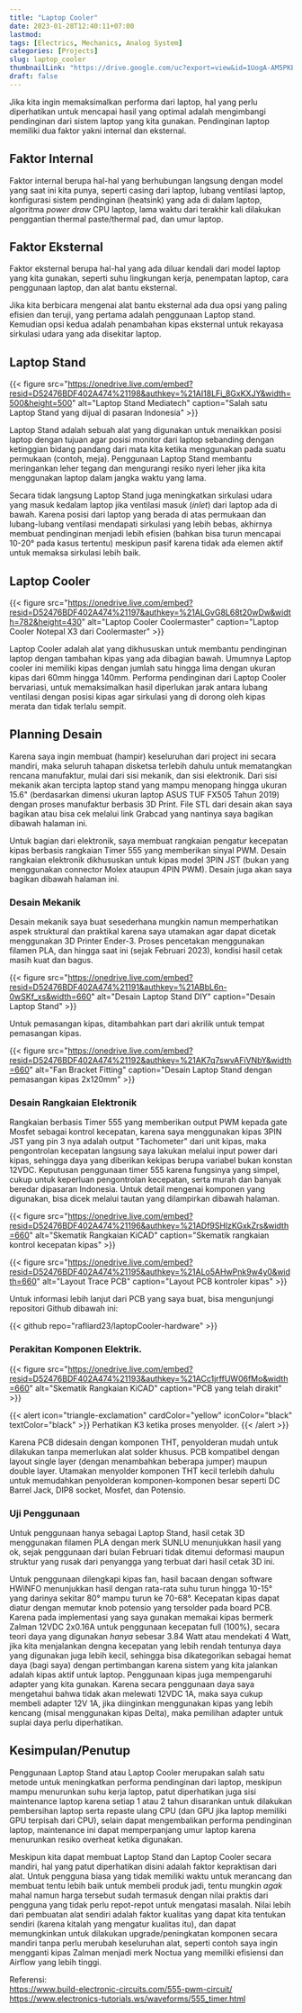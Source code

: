 ```yaml
---
title: "Laptop Cooler"
date: 2023-01-28T12:40:11+07:00
lastmod:
tags: [Electrics, Mechanics, Analog System]
categories: [Projects]
slug: laptop_cooler
thumbnailLink: "https://drive.google.com/uc?export=view&id=1UogA-AM5PKEhE3lN3kbGRDNCq2IeIwsM"
draft: false
---
```


Jika kita ingin memaksimalkan performa dari laptop, hal yang perlu diperhatikan untuk mencapai hasil yang optimal adalah mengimbangi pendinginan dari sistem laptop yang kita gunakan. Pendinginan laptop memiliki dua faktor yakni internal dan eksternal. 

## Faktor Internal
Faktor internal berupa hal-hal yang berhubungan langsung dengan model yang saat ini kita punya, seperti casing dari laptop, lubang ventilasi laptop, konfigurasi sistem pendinginan (heatsink) yang ada di dalam laptop, algoritma *power draw* CPU laptop, lama waktu dari terakhir kali dilakukan penggantian thermal paste/thermal pad, dan umur laptop.

## Faktor Eksternal
Faktor eksternal berupa hal-hal yang ada diluar kendali dari model laptop yang kita gunakan, seperti suhu lingkungan kerja, penempatan laptop, cara penggunaan laptop, dan alat bantu eksternal.

Jika kita berbicara mengenai alat bantu eksternal ada dua opsi yang paling efisien dan teruji, yang pertama adalah penggunaan Laptop stand. Kemudian opsi kedua adalah penambahan kipas eksternal untuk rekayasa sirkulasi udara yang ada disekitar laptop.

## Laptop Stand

{{< figure
    src="https://onedrive.live.com/embed?resid=D52476BDF402A474%21198&authkey=%21AI18LFi_8GxKXJY&width=500&height=500"
    alt="Laptop Stand Mediatech"
    caption="Salah satu Laptop Stand yang dijual di pasaran Indonesia"
    >}}

Laptop Stand adalah sebuah alat yang digunakan untuk menaikkan posisi laptop dengan tujuan agar posisi monitor dari laptop sebanding dengan ketinggian bidang pandang dari mata kita ketika menggunakan pada suatu permukaan (contoh, meja). Penggunaan Laptop Stand membantu meringankan leher tegang dan mengurangi resiko nyeri leher jika kita menggunakan laptop dalam jangka waktu yang lama.

Secara tidak langsung Laptop Stand juga meningkatkan sirkulasi udara yang masuk kedalam laptop jika ventilasi masuk (*inlet*) dari laptop ada di bawah. Karena posisi dari laptop yang berada di atas permukaan dan lubang-lubang ventilasi mendapati sirkulasi yang lebih bebas, akhirnya membuat pendinginan menjadi lebih efisien (bahkan bisa turun mencapai 10-20° pada kasus tertentu) meskipun pasif karena tidak ada elemen aktif untuk memaksa sirkulasi lebih baik.

## Laptop Cooler

{{< figure
    src="https://onedrive.live.com/embed?resid=D52476BDF402A474%21197&authkey=%21ALGvG8L68t20wDw&width=782&height=430"
    alt="Laptop Cooler Coolermaster"
    caption="Laptop Cooler Notepal X3 dari Coolermaster"
    >}}

Laptop Cooler adalah alat yang dikhususkan untuk membantu pendinginan laptop dengan tambahan kipas yang ada dibagian bawah. Umumnya Laptop cooler ini memiliki kipas dengan jumlah satu hingga lima dengan ukuran kipas dari 60mm hingga 140mm. Performa pendinginan dari Laptop Cooler bervariasi, untuk memaksimalkan hasil diperlukan jarak antara lubang ventilasi dengan posisi kipas agar sirkulasi yang di dorong oleh kipas merata dan tidak terlalu sempit.

## Planning Desain

Karena saya ingin membuat (hampir) keseluruhan dari project ini secara mandiri, maka seluruh tahapan disketsa terlebih dahulu untuk mematangkan rencana manufaktur, mulai dari sisi mekanik, dan sisi elektronik. Dari sisi mekanik akan tercipta laptop stand yang mampu menopang hingga ukuran 15.6" (berdasarkan dimensi ukuran laptop ASUS TUF FX505 Tahun 2019) dengan proses manufaktur berbasis 3D Print. File STL dari desain akan saya bagikan atau bisa cek melalui link Grabcad yang nantinya saya bagikan dibawah halaman ini.

Untuk bagian dari elektronik, saya membuat rangkaian pengatur kecepatan kipas berbasis rangkaian Timer 555 yang memberikan sinyal PWM. Desain rangkaian elektronik dikhususkan untuk kipas model 3PIN JST (bukan yang menggunakan connector Molex ataupun 4PIN PWM). Desain juga akan saya bagikan dibawah halaman ini.

### Desain Mekanik

Desain mekanik saya buat sesederhana mungkin namun memperhatikan aspek struktural dan praktikal karena saya utamakan agar dapat dicetak menggunakan 3D Printer Ender-3. Proses pencetakan menggunakan filamen PLA, dan hingga saat ini (sejak Februari 2023), kondisi hasil cetak masih kuat dan bagus.

{{< figure
    src="https://onedrive.live.com/embed?resid=D52476BDF402A474%21191&authkey=%21ABbL6n-0wSKf_xs&width=660"
    alt="Desain Laptop Stand DIY"
    caption="Desain Laptop Stand"
    >}}

Untuk pemasangan kipas, ditambahkan part dari akrilik untuk tempat pemasangan kipas.

{{< figure
    src="https://onedrive.live.com/embed?resid=D52476BDF402A474%21192&authkey=%21AK7q7swvAFiVNbY&width=660"
    alt="Fan Bracket Fitting"
    caption="Desain Laptop Stand dengan pemasangan kipas 2x120mm"
    >}}

### Desain Rangkaian Elektronik

Rangkaian berbasis Timer 555 yang memberikan output PWM kepada gate Mosfet sebagai kontrol kecepatan, karena saya menggunakan kipas 3PIN JST yang pin 3 nya adalah output "Tachometer" dari unit kipas, maka pengontrolan kecepatan langsung saya lakukan melalui input power dari kipas, sehingga daya yang diberikan kekipas berupa variabel bukan konstan 12VDC. Keputusan penggunaan timer 555 karena fungsinya yang simpel, cukup untuk keperluan pengontrolan kecepatan, serta murah dan banyak beredar dipasaran Indonesia. Untuk detail mengenai komponen yang digunakan, bisa dicek melalui tautan yang dilampirkan dibawah halaman.

{{< figure
    src="https://onedrive.live.com/embed?resid=D52476BDF402A474%21196&authkey=%21ADf9SHlzKGxkZrs&width=660"
    alt="Skematik Rangkaian KiCAD"
    caption="Skematik rangkaian kontrol kecepatan kipas"
    >}}

{{< figure
    src="https://onedrive.live.com/embed?resid=D52476BDF402A474%21195&authkey=%21ALo5AHwPnk9w4y0&width=660"
    alt="Layout Trace PCB"
    caption="Layout PCB kontroler kipas"
    >}}

Untuk informasi lebih lanjut dari PCB yang saya buat, bisa mengunjungi repositori Github dibawah ini:

{{< github repo="rafliard23/laptopCooler-hardware" >}}

### Perakitan Komponen Elektrik.

{{< figure
    src="https://onedrive.live.com/embed?resid=D52476BDF402A474%21193&authkey=%21ACc1jrffUW06fMo&width=660"
    alt="Skematik Rangkaian KiCAD"
    caption="PCB yang telah dirakit"
    >}}

{{< alert icon="triangle-exclamation" cardColor="yellow" iconColor="black" textColor="black" >}}
Perhatikan K3 ketika proses menyolder.
{{< /alert >}}

Karena PCB didesain dengan komponen THT, penyolderan mudah untuk dilakukan tanpa memerlukan alat solder khusus. PCB kompatibel dengan layout single layer (dengan menambahkan beberapa jumper) maupun double layer. Utamakan menyolder komponen THT kecil terlebih dahulu untuk memudahkan penyolderan komponen-komponen besar seperti DC Barrel Jack, DIP8 socket, Mosfet, dan Potensio.


### Uji Penggunaan

Untuk penggunaan hanya sebagai Laptop Stand, hasil cetak 3D menggunakan filamen PLA dengan merk SUNLU menunjukkan hasil yang ok, sejak penggunaan dari bulan Februari tidak ditemui deformasi maupun struktur yang rusak dari penyangga yang terbuat dari hasil cetak 3D ini.

Untuk penggunaan dilengkapi kipas fan, hasil bacaan dengan software HWiNFO menunjukkan hasil dengan rata-rata suhu turun hingga 10-15° yang darinya sekitar 80° mampu turun ke 70-68°. Kecepatan kipas dapat diatur dengan memutar knob potensio yang tersolder pada board PCB. Karena pada implementasi yang saya gunakan memakai kipas bermerk Zalman 12VDC 2x0.16A untuk penggunaan kecepatan full (100%), secara teori daya yang digunakan *hanya* sebesar 3.84 Watt atau mendekati 4 Watt, jika kita menjalankan dengna kecepatan yang lebih rendah tentunya daya yang digunakan juga lebih kecil, sehingga bisa dikategorikan sebagai hemat daya (bagi saya) dengan pertimbangan karena sistem yang kita jalankan adalah kipas aktif untuk laptop. Penggunaan kipas juga mempengaruhi adapter yang kita gunakan. Karena secara penggunaan daya saya mengetahui bahwa tidak akan melewati 12VDC 1A, maka saya cukup membeli adapter 12V 1A, jika diinginkan menggunakan kipas yang lebih kencang (misal menggunakan kipas Delta), maka pemilihan adapter untuk suplai daya perlu diperhatikan.  

## Kesimpulan/Penutup

Penggunaan Laptop Stand atau Laptop Cooler merupakan salah satu metode untuk meningkatkan performa pendinginan dari laptop, meskipun mampu menurunkan suhu kerja laptop, patut diperhatikan juga sisi maintenance laptop karena setiap 1 atau 2 tahun disarankan untuk dilakukan pembersihan laptop serta repaste ulang CPU (dan GPU jika laptop memiliki GPU terpisah dari CPU), selain dapat mengembalikan performa pendinginan laptop, maintenance ini dapat memperpanjang umur laptop karena menurunkan resiko overheat ketika digunakan.

Meskipun kita dapat membuat Laptop Stand dan Laptop Cooler secara mandiri, hal yang patut diperhatikan disini adalah faktor kepraktisan dari alat. Untuk pengguna biasa yang tidak memiliki waktu untuk merancang dan membuat tentu lebih baik untuk membeli produk jadi, tentu mungkin *agak* mahal namun harga tersebut sudah termasuk dengan nilai praktis dari pengguna yang tidak perlu repot-repot untuk mengatasi masalah. Nilai lebih dari pembuatan alat sendiri adalah faktor kualitas yang dapat kita tentukan sendiri (karena kitalah yang mengatur kualitas itu), dan dapat memungkinkan untuk dilakukan upgrade/peningkatan komponen secara mandiri tanpa perlu merubah keseluruhan alat, seperti contoh saya ingin mengganti kipas Zalman menjadi merk Noctua yang memiliki efisiensi dan Airflow yang lebih tinggi.

Referensi:<br>
https://www.build-electronic-circuits.com/555-pwm-circuit/<br>
https://www.electronics-tutorials.ws/waveforms/555_timer.html